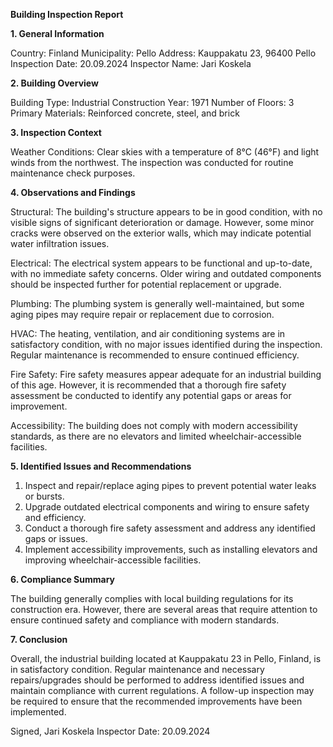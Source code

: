 **Building Inspection Report**

**1. General Information**

Country: Finland
Municipality: Pello
Address: Kauppakatu 23, 96400 Pello
Inspection Date: 20.09.2024
Inspector Name: Jari Koskela

**2. Building Overview**

Building Type: Industrial
Construction Year: 1971
Number of Floors: 3
Primary Materials: Reinforced concrete, steel, and brick

**3. Inspection Context**

Weather Conditions: Clear skies with a temperature of 8°C (46°F) and light winds from the northwest. The inspection was conducted for routine maintenance check purposes.

**4. Observations and Findings**

Structural: The building's structure appears to be in good condition, with no visible signs of significant deterioration or damage. However, some minor cracks were observed on the exterior walls, which may indicate potential water infiltration issues.

Electrical: The electrical system appears to be functional and up-to-date, with no immediate safety concerns. Older wiring and outdated components should be inspected further for potential replacement or upgrade.

Plumbing: The plumbing system is generally well-maintained, but some aging pipes may require repair or replacement due to corrosion.

HVAC: The heating, ventilation, and air conditioning systems are in satisfactory condition, with no major issues identified during the inspection. Regular maintenance is recommended to ensure continued efficiency.

Fire Safety: Fire safety measures appear adequate for an industrial building of this age. However, it is recommended that a thorough fire safety assessment be conducted to identify any potential gaps or areas for improvement.

Accessibility: The building does not comply with modern accessibility standards, as there are no elevators and limited wheelchair-accessible facilities.

**5. Identified Issues and Recommendations**

1. Inspect and repair/replace aging pipes to prevent potential water leaks or bursts.
2. Upgrade outdated electrical components and wiring to ensure safety and efficiency.
3. Conduct a thorough fire safety assessment and address any identified gaps or issues.
4. Implement accessibility improvements, such as installing elevators and improving wheelchair-accessible facilities.

**6. Compliance Summary**

The building generally complies with local building regulations for its construction era. However, there are several areas that require attention to ensure continued safety and compliance with modern standards.

**7. Conclusion**

Overall, the industrial building located at Kauppakatu 23 in Pello, Finland, is in satisfactory condition. Regular maintenance and necessary repairs/upgrades should be performed to address identified issues and maintain compliance with current regulations. A follow-up inspection may be required to ensure that the recommended improvements have been implemented.

Signed,
Jari Koskela
Inspector
Date: 20.09.2024